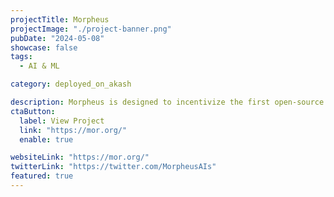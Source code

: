 ```yaml
---
projectTitle: Morpheus
projectImage: "./project-banner.png"
pubDate: "2024-05-08"
showcase: false
tags:
  - AI & ML

category: deployed_on_akash

description: Morpheus is designed to incentivize the first open-source peer-to-peer network of personal general-purpose AI, powered by the MOR token.
ctaButton:
  label: View Project
  link: "https://mor.org/"
  enable: true

websiteLink: "https://mor.org/"
twitterLink: "https://twitter.com/MorpheusAIs"
featured: true
---
```

